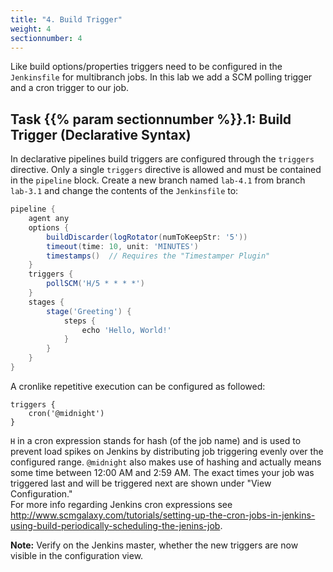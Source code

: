 ```yaml
---
title: "4. Build Trigger"
weight: 4
sectionnumber: 4
---
```


Like build options/properties triggers need to be configured in the ``Jenkinsfile`` for
multibranch jobs. In this lab we add a SCM polling trigger and a cron trigger to our job.


## Task {{% param sectionnumber %}}.1: Build Trigger (Declarative Syntax)

In declarative pipelines build triggers are configured through the ``triggers`` directive.
Only a single ``triggers`` directive is allowed and must be contained in the ``pipeline`` block.
Create a new branch named ``lab-4.1`` from branch ``lab-3.1`` and change the contents of the ``Jenkinsfile`` to:

```groovy
pipeline {
    agent any
    options {
        buildDiscarder(logRotator(numToKeepStr: '5'))
        timeout(time: 10, unit: 'MINUTES')
        timestamps()  // Requires the "Timestamper Plugin"
    }
    triggers {
        pollSCM('H/5 * * * *')
    }
    stages {
        stage('Greeting') {
            steps {
                echo 'Hello, World!'
            }
        }
    }
}
```

A cronlike repetitive execution can be configured as followed:

```
triggers {
    cron('@midnight')
}
```

``H`` in a cron expression stands for hash (of the job name) and is used to prevent load spikes on Jenkins by distributing job triggering evenly over the configured range.
``@midnight`` also makes use of hashing and actually means some time between 12:00 AM and 2:59 AM. The exact times your job was triggered last and will be triggered next
are shown under "View Configuration."  
For more info regarding Jenkins cron expressions see <http://www.scmgalaxy.com/tutorials/setting-up-the-cron-jobs-in-jenkins-using-build-periodically-scheduling-the-jenins-job>.

**Note:** Verify on the Jenkins master, whether the new triggers are now visible in the configuration view.

